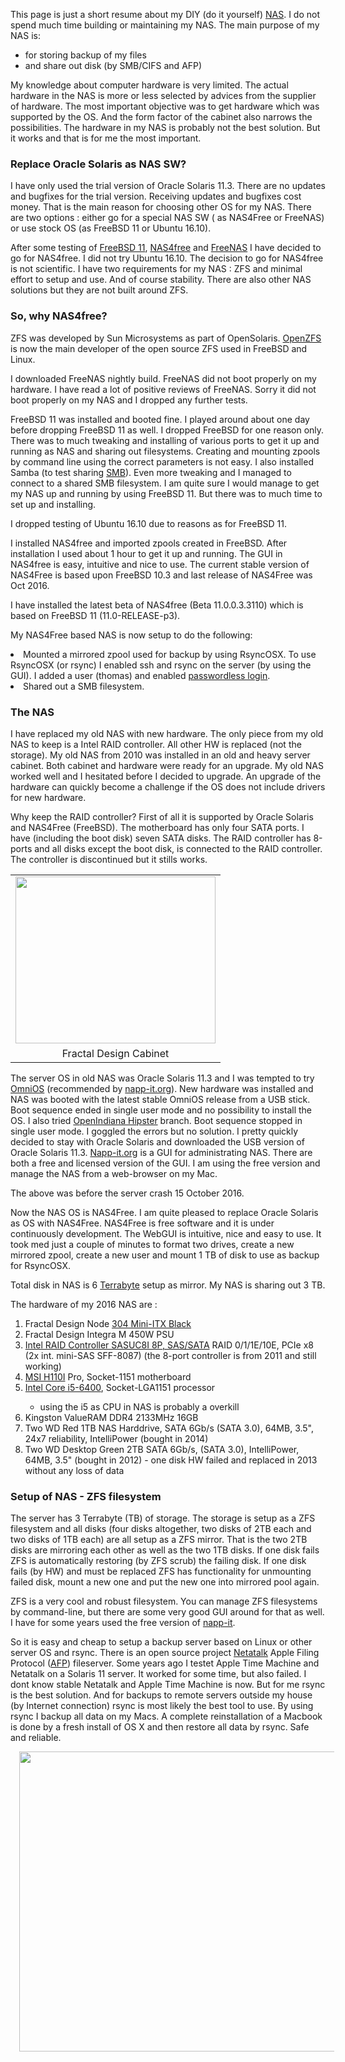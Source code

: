 
This page is just a short resume about my DIY (do it yourself) <a href="https://en.wikipedia.org/wiki/Network-attached_storage" target="_blank">NAS</a>. I do not spend much time building or maintaining my NAS. The main purpose of my NAS is:<br />
<ul>
<li>for storing backup of my files</li>
<li>and share out disk (by SMB/CIFS and AFP)</li>
</ul>

My knowledge about computer hardware is very limited. The actual hardware in the NAS is more or less selected by advices from the supplier of hardware. The most important objective was to get hardware which was supported by the OS. And the form factor of the cabinet also narrows the possibilities. The hardware in my NAS is probably not the best solution. But it works and that is for me the most important.<br />

<h3>Replace Oracle Solaris as NAS SW?</h3>
I have only used the trial version of Oracle Solaris 11.3. There are no updates and bugfixes for the trial version. Receiving updates and bugfixes cost money. That is the main reason for choosing other OS for my NAS. There are two options : either go for a special NAS SW ( as NAS4Free or FreeNAS) or use stock OS (as FreeBSD 11 or Ubuntu 16.10).

After some testing of <a href="https://www.freebsd.org/" target="_blank">FreeBSD 11</a>, <a href="http://www.nas4free.org/" target="_blank">NAS4free</a> and <a href="http://www.freenas.org/" target="_blank">FreeNAS</a>&nbsp;I have decided to go for NAS4free. I did not try Ubuntu 16.10. The decision to go for NAS4free is not scientific. I have two requirements for my NAS : ZFS and minimal effort to setup and use. And of course stability. There are also other NAS solutions but they are not built around ZFS.

<h3>So, why NAS4free?</h3>
ZFS was developed by Sun Microsystems as part of OpenSolaris. <a href="http://open-zfs.org/wiki/Main_Page" target="_blank">OpenZFS</a> is now the main developer of the open source ZFS used in FreeBSD and Linux.

I downloaded FreeNAS nightly build. FreeNAS did not boot properly on my hardware. I have read a lot of positive reviews of FreeNAS. Sorry it did not boot properly on my NAS and I dropped any further tests.

FreeBSD 11 was installed and booted fine. I played around about one day before dropping FreeBSD 11 as well. I dropped FreeBSD for one reason only. There was to much tweaking and installing of various ports to get it up and running as NAS and sharing out filesystems. Creating and mounting zpools by command line using the correct parameters is not easy. I also installed Samba (to test sharing <a href="https://en.wikipedia.org/wiki/Server_Message_Block" target="_blank">SMB</a>). Even more tweaking and I managed to connect to a shared SMB filesystem. I am quite sure I would manage to get my NAS up and running by using FreeBSD 11. But there was to much time to set up and installing.

I dropped testing of Ubuntu 16.10 due to reasons as for FreeBSD 11.</div>

I installed NAS4free and imported zpools created in FreeBSD. After installation I used about 1 hour to get it up and running. The GUI in NAS4free is easy, intuitive and nice to use. The current stable version of NAS4Free is based upon FreeBSD 10.3 and last release of NAS4Free was Oct 2016.

I have installed the latest beta of NAS4free (Beta 11.0.0.3.3110) which is based on FreeBSD 11 (11.0-RELEASE-p3).<br />

My NAS4Free based NAS is now setup to do the following:

<li>Mounted a mirrored zpool used for backup by using RsyncOSX. To use RsyncOSX (or rsync) I enabled ssh and rsync on the server (by using the GUI). I added a user (thomas) and enabled <a href="https://rsyncosx.blogspot.no/2016/03/remote-servers-ssh-and-passwordless.html" target="_blank">passwordless login</a>.&nbsp;</li>
<li>Shared out a SMB filesystem.</li>


<h3>The NAS</h3>

I have replaced my old NAS with new hardware. The only piece from my old NAS to keep is a Intel RAID controller. All other HW is replaced (not the storage). My old NAS from 2010 was installed in an old and heavy server cabinet. Both cabinet and hardware were ready for an upgrade. My old NAS worked well and I hesitated before I decided to upgrade. An upgrade of the hardware can quickly become a challenge if the OS does not include drivers for new hardware.

Why keep the RAID controller? First of all it is supported by Oracle Solaris and NAS4Free (FreeBSD). The motherboard has only four SATA ports. I have (including the boot disk) seven SATA disks. The RAID controller has 8-ports and all disks except the boot disk, is connected to the RAID controller. The controller is discontinued but it stills works.

<table align="center" cellpadding="0" cellspacing="0" class="tr-caption-container" style="margin-left: auto; margin-right: auto; text-align: center;"><tbody>
<tr><td style="text-align: center;"><a href="https://3.bp.blogspot.com/-BWVk5GOBXiU/V4Cv0O6GoVI/AAAAAAAALqk/I233yb6_lPIYsPK2BjX1ajNSupJLAvfQQCLcB/s1600/Small%2B%25281%2Bof%2B12%2529.jpg" imageanchor="1" style="margin-left: auto; margin-right: auto;"><img border="0" height="267" src="https://3.bp.blogspot.com/-BWVk5GOBXiU/V4Cv0O6GoVI/AAAAAAAALqk/I233yb6_lPIYsPK2BjX1ajNSupJLAvfQQCLcB/s320/Small%2B%25281%2Bof%2B12%2529.jpg" width="320" /></a></td></tr>
<tr><td class="tr-caption" style="text-align: center;">Fractal Design Cabinet</td></tr>
</tbody></table>

The server OS in old NAS was Oracle Solaris 11.3 and I was tempted to try <a href="https://omnios.omniti.com/" target="_blank">OmniOS</a> (recommended by <a href="http://napp-it.org/">napp-it.org</a>). New hardware was installed and NAS was booted with the latest stable OmniOS release from a USB stick. Boot sequence ended in single user mode and no possibility to install the OS. I also tried <a href="http://www.openindiana.org/" target="_blank">OpenIndiana Hipster</a> branch. Boot sequence stopped in single user mode. I goggled the errors but no solution. I pretty quickly decided to stay with Oracle Solaris and downloaded the USB version of Oracle Solaris 11.3. <a href="http://napp-it.org/" target="_blank">Napp-it.org</a> is a GUI for administrating NAS. There are both a free and licensed version of the GUI. I am using the free version and manage the NAS from a web-browser on my Mac.<br />

The above was before the server crash 15 October 2016.

Now the NAS OS is NAS4Free. I am quite pleased to replace Oracle Solaris as OS with NAS4Free. NAS4Free is free software and it is under continuously development. The WebGUI is intuitive, nice and easy to use. It took med just a couple of minutes to format two drives, create a new mirrored zpool, create a new user and mount 1 TB of disk to use as backup for RsyncOSX.

Total disk in NAS is 6 <a href="https://en.wikipedia.org/wiki/Terabyte" target="_blank">Terrabyte</a>&nbsp;setup as mirror. My NAS is sharing out 3 TB.

The hardware of my 2016 NAS are :
<ol>
<li>Fractal Design Node <a href="http://www.fractal-design.com/home/product/cases/node-series/node-304-black" target="_blank">304 Mini-ITX Black</a></li>
<li>Fractal Design Integra M 450W PSU</li>
<li><a href="http://www.newegg.com/Product/Product.aspx?Item=N82E16816117157" target="_blank">Intel RAID Controller SASUC8I 8P, SAS/SATA</a> RAID 0/1/1E/10E, PCIe x8 (2x int. mini-SAS SFF-8087) (the 8-port controller is from 2011 and still working)</li>
<li><a href="https://www.msi.com/Motherboard/H110I-PRO.html#hero-overview" target="_blank">MSI H110I</a> Pro, Socket-1151 motherboard</li>
<li><a href="http://ark.intel.com/products/88185/Intel-Core-i5-6400-Processor-6M-Cache-up-to-3_30-GHz" target="_blank">Intel Core i5-6400</a>, Socket-LGA1151 processor</li>
<ul>
<li>using the i5 as CPU in NAS is probably a overkill</li>
</ul>
<li>Kingston ValueRAM DDR4 2133MHz 16GB</li>
<li>Two WD Red 1TB NAS Harddrive, SATA 6Gb/s (SATA 3.0), 64MB, 3.5", 24x7 reliability, IntelliPower (bought in 2014)</li>
<li>Two WD Desktop Green 2TB SATA 6Gb/s, (SATA 3.0), IntelliPower, 64MB, 3.5" (bought in 2012) - one disk HW failed and replaced in 2013 without any loss of data</li>
</ol>

<h3> Setup of NAS - ZFS filesystem</h3>

The server has 3 Terrabyte (TB) of storage. The storage is setup as a ZFS filesystem and all disks (four disks altogether, two disks of 2TB each and two disks of 1TB each) are all setup as a ZFS mirror. That is the two 2TB disks are mirroring each other as well as the two 1TB disks. If one disk fails ZFS is automatically restoring (by ZFS scrub) the failing disk. If one disk fails (by HW) and must be replaced ZFS has functionality for unmounting failed disk, mount a new one and put the new one into mirrored pool again.

ZFS is a very cool and robust filesystem. You can manage ZFS filesystems by command-line, but there are some very good GUI around for that as well. I have for some years used the free version of <a href="http://napp-it.org/" target="_blank">napp-it</a>.

So it is easy and cheap to setup a backup server based on Linux or other server OS and rsync. There is an open source project <a href="http://netatalk.sourceforge.net/" target="_blank">Netatalk</a> Apple Filing Protocol (<a href="https://en.wikipedia.org/wiki/Apple_Filing_Protocol" target="_blank">AFP</a>) fileserver. Some years ago I testet Apple Time Machine and Netatalk on a Solaris 11 server. It worked for some time, but also failed. I dont know stable Netatalk and Apple Time Machine is now. But for me rsync is the best solution. And for backups to remote servers outside my house (by Internet connection) rsync is most likely the best tool to use. By using rsync I backup all data on my Macs. A complete reinstallation of a Macbook is done by a fresh install of OS X and then restore all data by rsync. Safe and reliable.

<div class="separator" style="clear: both; text-align: center;">
<a href="https://1.bp.blogspot.com/-HXJd4gxFSv4/V5296rU5ogI/AAAAAAAALwA/bcWuJ8nnipISjDrFeuCLCI7Xoo9EguS2gCLcB/s1600/WhatIsRsyncOSX.001.jpeg" imageanchor="1" style="margin-left: 1em; margin-right: 1em;"><img border="0" height="480" src="https://1.bp.blogspot.com/-HXJd4gxFSv4/V5296rU5ogI/AAAAAAAALwA/bcWuJ8nnipISjDrFeuCLCI7Xoo9EguS2gCLcB/s640/WhatIsRsyncOSX.001.jpeg" width="640" /></a>
